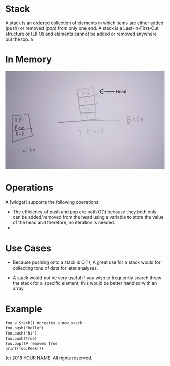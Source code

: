 # Stack

A stack is an ordered collection of elements in which items are either added (push) or removed (pop) from only one end. A stack is a Last-In-First-Out structure or (LIFO) and elements cannot be added or removed anywhere but the top. a

# In Memory

![](pics/stack.png)

# Operations

A \[widget\] supports the following operations:
* The efficiency of push and pop are both O(1) because they both only can be added/removed from the head using a variable to store the value of the head and therefore, no iteration is needed.
*     


# Use Cases

* Because pushing onto a stack is O(1), A great use for a stack would for collecting tons of data for later analyses. 

* A stack would not be very useful if you wish to frequently search threw the stack for a specific element, this would be better handled with an array.   


# Example

```
foo = Stack() #creates a new stack 
foo.push("hello")
foo.push("hi")
foo.push(True)
foo.pop()# removes True
print(foo.Peek())

```

(c) 2018 YOUR NAME. All rights reserved.
